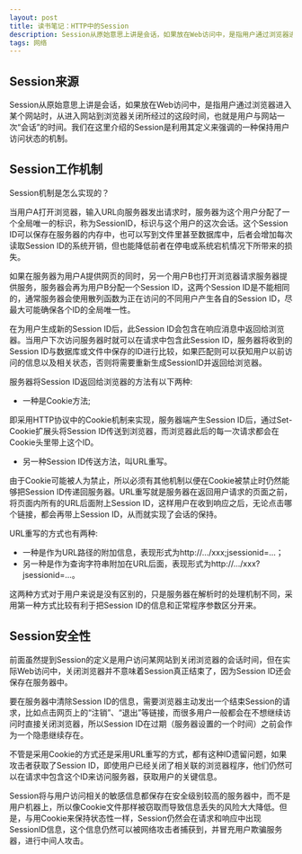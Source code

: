 ```yaml
---
layout: post
title: 读书笔记：HTTP中的Session
description: Session从原始意思上讲是会话，如果放在Web访问中，是指用户通过浏览器进入某个网站时，从进入网站到浏览器关闭所经过的这段时间，也就是用户与网站一次“会话”的时间。我们在这里介绍的Session是利用其定义来强调的一种保持用户访问状态的机制。
tags: 网络
---
```


## **Session来源**

Session从原始意思上讲是会话，如果放在Web访问中，是指用户通过浏览器进入某个网站时，从进入网站到浏览器关闭所经过的这段时间，也就是用户与网站一次“会话”的时间。我们在这里介绍的Session是利用其定义来强调的一种保持用户访问状态的机制。

## **Session工作机制**

Session机制是怎么实现的？

当用户A打开浏览器，输入URL向服务器发出请求时，服务器为这个用户分配了一个全局唯一的标识，称为SessionID，标识与这个用户的这次会话。这个Session ID可以保存在服务器的内存中，也可以写到文件里甚至数据库中，后者会增加每次读取Session ID的系统开销，但也能降低前者在停电或系统宕机情况下所带来的损失。

如果在服务器为用户A提供网页的同时，另一个用户B也打开浏览器请求服务器提供服务，服务器会再为用户B分配一个Session ID，这两个Session ID是不能相同的，通常服务器会使用散列函数为正在访问的不同用户产生各自的Session ID，尽最大可能确保各个ID的全局唯一性。

在为用户生成新的Session ID后，此Session ID会包含在响应消息中返回给浏览器。当用户下次访问服务器时就可以在请求中包含此Session ID，服务器将收到的Session ID与数据库或文件中保存的ID进行比较，如果匹配则可以获知用户以前访问的信息以及相关状态，否则将需要重新生成SessionID并返回给浏览器。

服务器将Session ID返回给浏览器的方法有以下两种:

* 一种是Cookie方法;

即采用HTTP协议中的Cookie机制来实现，服务器端产生Session ID后，通过Set-Cookie扩展头将Session ID传送到浏览器，而浏览器此后的每一次请求都会在Cookie头里带上这个ID。

* 另一种Session ID传送方法，叫URL重写。

由于Cookie可能被人为禁止，所以必须有其他机制以便在Cookie被禁止时仍然能够把Session ID传递回服务器。URL重写就是服务器在返回用户请求的页面之前，将页面内所有的URL后面附上Session ID，这样用户在收到响应之后，无论点击哪个链接，都会再带上Session ID，从而就实现了会话的保持。

URL重写的方式也有两种:

* 一种是作为URL路径的附加信息，表现形式为http://.../xxx;jsessionid=...；
* 另一种是作为查询字符串附加在URL后面，表现形式为http://.../xxx?jsessionid=...。

这两种方式对于用户来说是没有区别的，只是服务器在解析时的处理机制不同，采用第一种方式比较有利于把Session ID的信息和正常程序参数区分开来。

## **Session安全性**

前面虽然提到Session的定义是用户访问某网站到关闭浏览器的会话时间，但在实际Web访问中，关闭浏览器并不意味着Session真正结束了，因为Session ID还会保存在服务器中。

要在服务器中清除Session ID的信息，需要浏览器主动发出一个结束Session的请求，比如点击网页上的“注销”、“退出”等链接，而很多用户一般都会在不想继续访问时直接关闭浏览器，所以Session ID在过期（服务器设置的一个时间）之前会作为一个隐患继续存在。

不管是采用Cookie的方式还是采用URL重写的方式，都有这种ID遗留问题，如果攻击者获取了Session ID，即使用户已经关闭了相关联的浏览器程序，他们仍然可以在请求中包含这个ID来访问服务器，获取用户的关键信息。

Session将与用户访问相关的敏感信息都保存在安全级别较高的服务器中，而不是用户机器上，所以像Cookie文件那样被窃取而导致信息丢失的风险大大降低。但是，与用Cookie来保持状态性一样，Session仍然会在请求和响应中出现SessionID信息，这个信息仍然可以被网络攻击者捕获到，并冒充用户欺骗服务器，进行中间人攻击。
